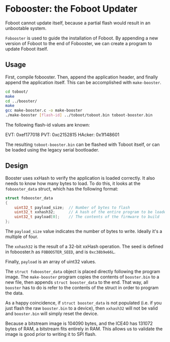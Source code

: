 Fobooster: the Foboot Updater
===========================

Foboot cannot update itself, because a partial flash would result in an unbootable system.

`Fobooster` is used to guide the installation of Foboot.  By appending a new version of Foboot to the end of Fobooster, we can create a program to update Foboot itself.

Usage
-----

First, compile fobooster.  Then, append the application header, and finally append the application itself.  This can be accomplished with `make-booster`.

```sh
cd toboot/
make
cd ../booster/
make
gcc make-booster.c -o make-booster
./make-booster [flash-id] ../toboot/toboot.bin toboot-booster.bin
```

The following flash-id values are known:

EVT: 0xef177018
PVT: 0xc2152815
HAcker: 0x1f148601

The resulting `toboot-booster.bin` can be flashed with Toboot itself, or can be loaded using the legacy serial bootloader.

Design
------

Booster uses xxHash to verify the application is loaded correctly.  It also needs to know how many bytes to load.  To do this, it looks at the `fobooster_data` struct, which has the following format:

```c++
struct fobooster_data
{
    uint32_t payload_size;  // Number of bytes to flash
    uint32_t xxhash32;      // A hash of the entire program to be loaded
    uint32_t payload[0];    // The contents of the firmware to build
};
```

The `payload_size` value indicates the number of bytes to write.  Ideally it's a multiple of four.

The `xxhash32` is the result of a 32-bit xxHash operation.  The seed is defined in fobooster.h as `FOBOOSTER_SEED`, and is `0xc38b9e66L`.

Finally, `payload` is an array of uint32 values.

The `struct fobooster_data` object is placed directly following the program image.  The `make-booster` program copies the contents of `booster.bin` to a new file, then appends `struct booster_data` to the end.  That way, all `booster` has to do is refer to the contents of the struct in order to program the data.

As a happy coincidence, if `struct booster_data` is not populated (i.e. if you just flash the raw `booster.bin` to a device), then `xxhash32` will not be valid and `booster.bin` will simply reset the device.

Because a bitstream image is 104090 bytes, and the ICE40 has 131072 bytes of RAM, a bitstream fits entirely in RAM.  This allows us to validate the image is good prior to writing it to SPI flash.
